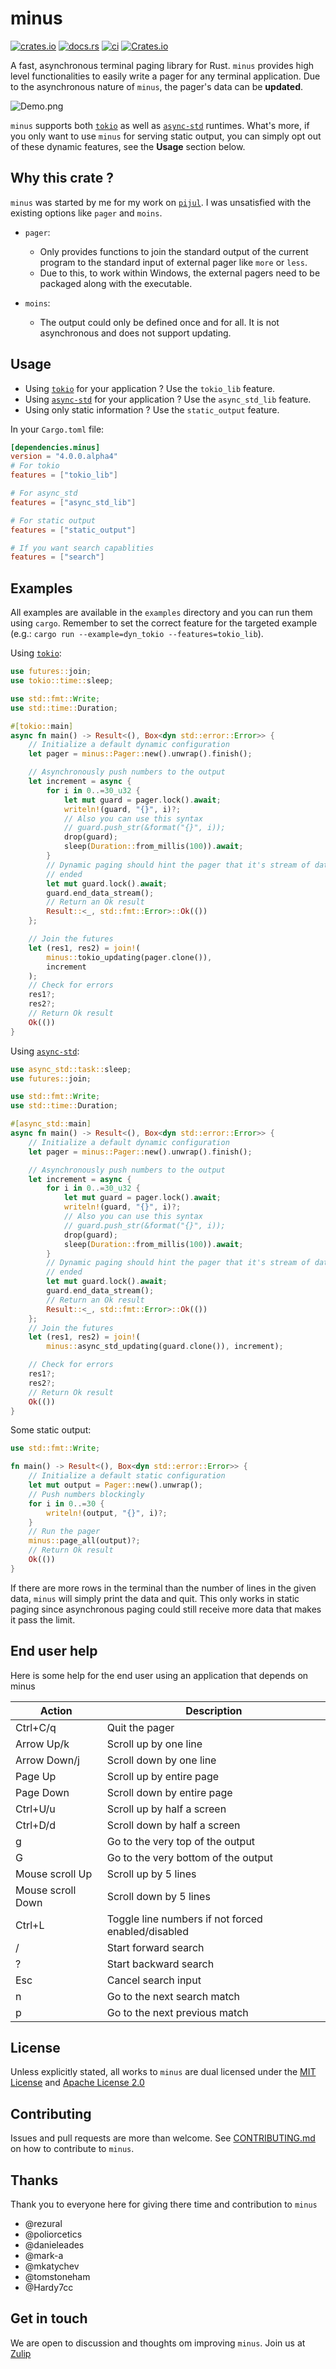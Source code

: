 # minus

[![crates.io](https://img.shields.io/crates/v/minus)](https://crates.io/crates/minus)
[![docs.rs](https://docs.rs/minus/badge.svg)](https://docs.rs/minus)
[![ci](https://github.com/arijit79/minus/actions/workflows/ci.yml/badge.svg)](https://github.com/arijit79/minus/actions/workflows/ci.yml)
[![Crates.io](https://img.shields.io/crates/l/minus)](https://github.com/arijit79/minus#license)

A fast, asynchronous terminal paging library for Rust. `minus` provides high
level functionalities to easily write a pager for any terminal application. Due
to the asynchronous nature of `minus`, the pager's data can be **updated**.

![Demo.png](demo.png)

`minus` supports both [`tokio`] as well as [`async-std`] runtimes. What's more,
if you only want to use `minus` for serving static output, you can simply opt
out of these dynamic features, see the **Usage** section below.

## Why this crate ?

`minus` was started by me for my work on [`pijul`]. I was unsatisfied with the 
existing options like `pager` and `moins`.

* `pager`:
    * Only provides functions to join the standard output of the current
      program to the standard input of external pager like `more` or `less`.
    * Due to this, to work within Windows, the external pagers need to be
      packaged along with the executable.

* `moins`:
    * The output could only be defined once and for all. It is not asynchronous
      and does not support updating.

[`tokio`]: https://crates.io/crates/tokio
[`async-std`]: https://crates.io/crates/async-std
[`pijul`]: https://pijul.org/

## Usage

* Using [`tokio`] for your application ? Use the `tokio_lib` feature.
* Using [`async-std`] for your application ? Use the `async_std_lib` feature.
* Using only static information ? Use the `static_output` feature.

In your `Cargo.toml` file:

```toml
[dependencies.minus]
version = "4.0.0.alpha4"
# For tokio
features = ["tokio_lib"]

# For async_std
features = ["async_std_lib"]

# For static output
features = ["static_output"]

# If you want search capablities
features = ["search"]
```

## Examples
All examples are available in the `examples` directory and you can run them
using `cargo`. Remember to set the correct feature for the targeted example
(e.g.: `cargo run --example=dyn_tokio --features=tokio_lib`).

Using [`tokio`]:

```rust
use futures::join;
use tokio::time::sleep;

use std::fmt::Write;
use std::time::Duration;

#[tokio::main]
async fn main() -> Result<(), Box<dyn std::error::Error>> {
    // Initialize a default dynamic configuration
    let pager = minus::Pager::new().unwrap().finish();

    // Asynchronously push numbers to the output
    let increment = async {
        for i in 0..=30_u32 {
            let mut guard = pager.lock().await;
            writeln!(guard, "{}", i)?;
            // Also you can use this syntax
            // guard.push_str(&format("{}", i));
            drop(guard);
            sleep(Duration::from_millis(100)).await;
        }
        // Dynamic paging should hint the pager that it's stream of data has
        // ended
        let mut guard.lock().await;
        guard.end_data_stream();
        // Return an Ok result
        Result::<_, std::fmt::Error>::Ok(())
    };

    // Join the futures
    let (res1, res2) = join!(
        minus::tokio_updating(pager.clone()),
        increment
    );
    // Check for errors
    res1?;
    res2?;
    // Return Ok result
    Ok(())
}
```

Using [`async-std`]:

```rust
use async_std::task::sleep;
use futures::join;

use std::fmt::Write;
use std::time::Duration;

#[async_std::main]
async fn main() -> Result<(), Box<dyn std::error::Error>> {
    // Initialize a default dynamic configuration
    let pager = minus::Pager::new().unwrap().finish();

    // Asynchronously push numbers to the output
    let increment = async {
        for i in 0..=30_u32 {
            let mut guard = pager.lock().await;
            writeln!(guard, "{}", i)?;
            // Also you can use this syntax
            // guard.push_str(&format("{}", i));
            drop(guard);
            sleep(Duration::from_millis(100)).await;
        }
        // Dynamic paging should hint the pager that it's stream of data has
        // ended
        let mut guard.lock().await;
        guard.end_data_stream();
        // Return an Ok result
        Result::<_, std::fmt::Error>::Ok(())
    };
    // Join the futures
    let (res1, res2) = join!(
        minus::async_std_updating(guard.clone()), increment);

    // Check for errors
    res1?;
    res2?;
    // Return Ok result
    Ok(())
}
```

Some static output:

```rust
use std::fmt::Write;

fn main() -> Result<(), Box<dyn std::error::Error>> {
    // Initialize a default static configuration
    let mut output = Pager::new().unwrap();
    // Push numbers blockingly
    for i in 0..=30 {
        writeln!(output, "{}", i)?;
    }
    // Run the pager
    minus::page_all(output)?;
    // Return Ok result
    Ok(())
}
```

If there are more rows in the terminal than the number of lines in the given
data, `minus` will simply print the data and quit. This only works in static
paging since asynchronous paging could still receive more data that makes it 
pass the limit.

## End user help
Here is some help for the end user using an application that depends on minus

| Action            | Description                                        |
| ----------        | -------------                                      |
| Ctrl+C/q          | Quit the pager                                     |
| Arrow Up/k        | Scroll up by one line                              |
| Arrow Down/j      | Scroll down by one line                            |
| Page Up           | Scroll up by entire page                           |
| Page Down         | Scroll down by entire page                         |
| Ctrl+U/u          | Scroll up by half a screen                         |
| Ctrl+D/d          | Scroll down by half a screen                       |
| g                 | Go to the very top of the output                   |
| G                 | Go to the very bottom of the output                |
| Mouse scroll Up   | Scroll up by 5 lines                               |
| Mouse scroll Down | Scroll down by 5 lines                             |
| Ctrl+L            | Toggle line numbers if not forced enabled/disabled |
| /                 | Start forward search                               |
| ?                 | Start backward search                              |
| Esc               | Cancel search input                                |
| n                 | Go to the next search match                        |
| p                 | Go to the next previous match                      |

## License
Unless explicitly stated, all works to `minus` are dual licensed under the
[MIT License](./LICENSE-MIT) and [Apache License 2.0](./LICENSE-APACHE)

## Contributing
Issues and pull requests are more than welcome.
See [CONTRIBUTING.md](CONTRIBUTING.md) on how to contribute to `minus`.

## Thanks
Thank you to everyone here for giving there time and contribution to `minus`
* @rezural
* @poliorcetics
* @danieleades
* @mark-a
* @mkatychev
* @tomstoneham
* @Hardy7cc

## Get in touch
We are open to discussion and thoughts om improving `minus`. Join us at
[Zulip](https://minus.zulipchat.com)

